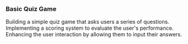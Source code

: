 ### Basic Quiz Game
Building a simple quiz game that asks users a series of questions.
Implementing a scoring system to evaluate the user's performance.
Enhancing the user interaction by allowing them to input their answers.
